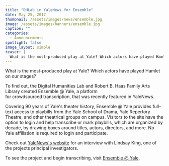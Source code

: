 ```yaml
---
title: "DHLab in YaleNews for Ensemble"
date: May 25, 2017
thumbnail: /assets/images/news/ensemble.jpg
image: /assets/images/banners/ensemble.jpg
caption: ""
categories: 
  - Announcements
spotlight: false 
image_layout: simple
teaser: |
  What is the most-produced play at Yale? Which actors have played Hamlet on our stages? To find out, the Digital Humanities Lab and Robert B. Haas Family Arts Library created Ensemble @ Yale, a...
---
```


What is the most-produced play at Yale? Which actors have played Hamlet on our stages?

To find out, the Digital Humanities Lab and Robert B. Haas Family Arts Library created Ensemble @ Yale, a platform for crowdsourced transcription, that was recently featured in YaleNews.

Covering 90 years of Yale's theater history, Ensemble @ Yale provides full-text access to playbills from the Yale School of Drama, Yale Repertory Theatre, and other theatrical groups on campus. Visitors to the site have the option to login and help transcribe or mark playbills, which are organized by decade, by drawing boxes around titles, actors, directors, and more. No Yale affiliation is required to login and participate.
    
Check out [YaleNews's website](http://news.yale.edu/2017/05/24/crowd-sourced-project-build-yale-theater-history-database) for an interview with Lindsay King, one of the projects principal investigators.
   
To see the project and begin transcribing, visit [Ensemble @ Yale](http://news.yale.edu/2017/05/24/crowd-sourced-project-build-yale-theater-history-database).